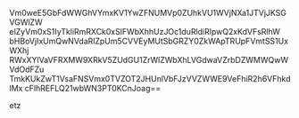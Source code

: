 Vm0weE5GbFdWWGhVYmxKV1YwZFNUMVp0ZUhkVU1WVjNXa1JTVjJKSGVGWlZW
elZyVm0xS1IyTkliRmRXCk0xSlFWbXhhUzJOc1duRldiRlpwQ2xKdVFsRlhW
bHBoVjIxUmQwNVdaRlZpUm5CVVEyMUtSbGRZY0ZkWApTRUpFVmtSS1UxWXhj
RWxXYlVaVFRXMW9XRkV5ZUdGU1ZrWlZWbXhLVGdwaVZrbDZWMWQwWVdOdFZu
TmkKUkZwT1VsaFNSVmx0TVZOT2JHUnlVbFJzVVZWWE9VeFhiR2h6VFhkdlMx
cFlhREFLQ21wbWN3PT0KCnJoag==

etz